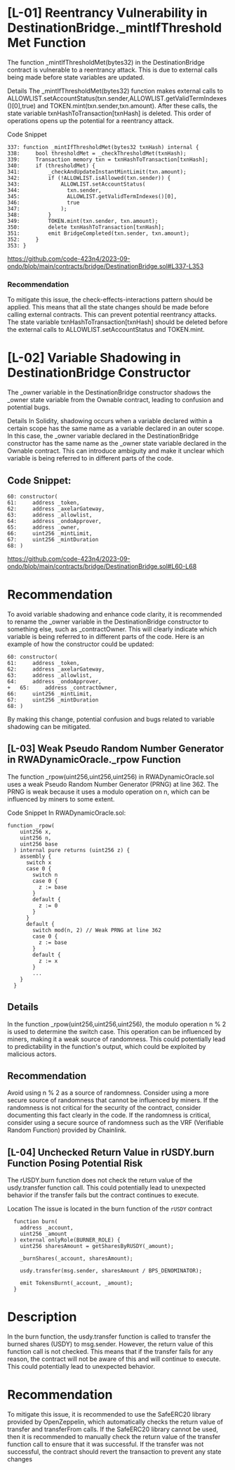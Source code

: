 # [L-01] Reentrancy Vulnerability in DestinationBridge._mintIfThresholdMet Function

The function _mintIfThresholdMet(bytes32) in the DestinationBridge contract is vulnerable to a reentrancy attack. This is due to external calls being made before state variables are updated.

Details
The _mintIfThresholdMet(bytes32) function makes external calls to ALLOWLIST.setAccountStatus(txn.sender,ALLOWLIST.getValidTermIndexes()[0],true) and TOKEN.mint(txn.sender,txn.amount). After these calls, the state variable txnHashToTransaction[txnHash] is deleted. This order of operations opens up the potential for a reentrancy attack.

Code Snippet

```solidity
337: function _mintIfThresholdMet(bytes32 txnHash) internal {
338:     bool thresholdMet = _checkThresholdMet(txnHash);
339:     Transaction memory txn = txnHashToTransaction[txnHash];
340:     if (thresholdMet) {
341:         _checkAndUpdateInstantMintLimit(txn.amount);
342:         if (!ALLOWLIST.isAllowed(txn.sender)) {
343:             ALLOWLIST.setAccountStatus(
344:               txn.sender,
345:               ALLOWLIST.getValidTermIndexes()[0],
346:               true
347:             );
348:         }
349:         TOKEN.mint(txn.sender, txn.amount);
350:         delete txnHashToTransaction[txnHash];
351:         emit BridgeCompleted(txn.sender, txn.amount);
352:     }
353: }
```
https://github.com/code-423n4/2023-09-ondo/blob/main/contracts/bridge/DestinationBridge.sol#L337-L353

### Recommendation
To mitigate this issue, the check-effects-interactions pattern should be applied. This means that all the state changes should be made before calling external contracts. This can prevent potential reentrancy attacks. The state variable txnHashToTransaction[txnHash] should be deleted before the external calls to ALLOWLIST.setAccountStatus and TOKEN.mint.

# [L-02] Variable Shadowing in DestinationBridge Constructor
The _owner variable in the DestinationBridge constructor shadows the _owner state variable from the Ownable contract, leading to confusion and potential bugs.

Details
In Solidity, shadowing occurs when a variable declared within a certain scope has the same name as a variable declared in an outer scope. In this case, the _owner variable declared in the DestinationBridge constructor has the same name as the _owner state variable declared in the Ownable contract. This can introduce ambiguity and make it unclear which variable is being referred to in different parts of the code.

## Code Snippet:

```solidity
60: constructor(
61:     address _token,
62:     address _axelarGateway,
63:     address _allowlist,
64:     address _ondoApprover,
65:     address _owner,
66:     uint256 _mintLimit,
67:     uint256 _mintDuration
68: )
```
https://github.com/code-423n4/2023-09-ondo/blob/main/contracts/bridge/DestinationBridge.sol#L60-L68

# Recommendation
To avoid variable shadowing and enhance code clarity, it is recommended to rename the _owner variable in the DestinationBridge constructor to something else, such as _contractOwner. This will clearly indicate which variable is being referred to in different parts of the code. Here is an example of how the constructor could be updated:

```solidity
60: constructor(
61:     address _token,
62:     address _axelarGateway,
63:     address _allowlist,
64:     address _ondoApprover,
+   65:     address _contractOwner,
66:     uint256 _mintLimit,
67:     uint256 _mintDuration
68: )
```
By making this change, potential confusion and bugs related to variable shadowing can be mitigated.

## [L-03] Weak Pseudo Random Number Generator in RWADynamicOracle._rpow Function
The function _rpow(uint256,uint256,uint256) in RWADynamicOracle.sol uses a weak Pseudo Random Number Generator (PRNG) at line 362. The PRNG is weak because it uses a modulo operation on n, which can be influenced by miners to some extent.

Code Snippet
In RWADynamicOracle.sol:
```
function _rpow(
    uint256 x,
    uint256 n,
    uint256 base
  ) internal pure returns (uint256 z) {
    assembly {
      switch x
      case 0 {
        switch n
        case 0 {
          z := base
        }
        default {
          z := 0
        }
      }
      default {
        switch mod(n, 2) // Weak PRNG at line 362
        case 0 {
          z := base
        }
        default {
          z := x
        }
        ...
    }
  }
```

## Details

In the function _rpow(uint256,uint256,uint256), the modulo operation n % 2 is used to determine the switch case. This operation can be influenced by miners, making it a weak source of randomness. This could potentially lead to predictability in the function's output, which could be exploited by malicious actors.

## Recommendation

Avoid using n % 2 as a source of randomness. Consider using a more secure source of randomness that cannot be influenced by miners. If the randomness is not critical for the security of the contract, consider documenting this fact clearly in the code. If the randomness is critical, consider using a secure source of randomness such as the VRF (Verifiable Random Function) provided by Chainlink.

## [L-04] Unchecked Return Value in rUSDY.burn Function Posing Potential Risk
The rUSDY.burn function does not check the return value of the usdy.transfer function call. This could potentially lead to unexpected behavior if the transfer fails but the contract continues to execute.

Location
The issue is located in the burn function of the `rUSDY` contract

```solidity
  function burn(
    address _account,
    uint256 _amount
  ) external onlyRole(BURNER_ROLE) {
    uint256 sharesAmount = getSharesByRUSDY(_amount);

    _burnShares(_account, sharesAmount);

    usdy.transfer(msg.sender, sharesAmount / BPS_DENOMINATOR);

    emit TokensBurnt(_account, _amount);
  }
```

# Description
In the burn function, the usdy.transfer function is called to transfer the burned shares (USDY) to msg.sender. However, the return value of this function call is not checked. This means that if the transfer fails for any reason, the contract will not be aware of this and will continue to execute. This could potentially lead to unexpected behavior.

# Recommendation
To mitigate this issue, it is recommended to use the SafeERC20 library provided by OpenZeppelin, which automatically checks the return value of transfer and transferFrom calls. If the SafeERC20 library cannot be used, then it is recommended to manually check the return value of the transfer function call to ensure that it was successful. If the transfer was not successful, the contract should revert the transaction to prevent any state changes